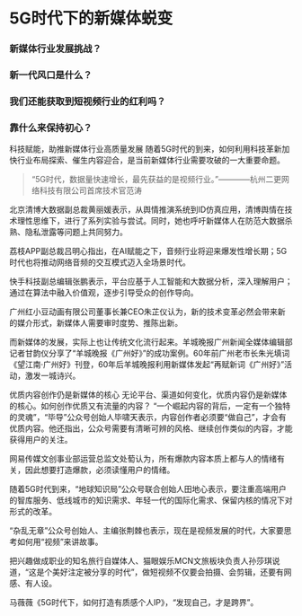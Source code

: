 # 5G时代下的新媒体蜕变  

### 新媒体行业发展挑战？
### 新一代风口是什么？
### 我们还能获取到短视频行业的红利吗？
### 靠什么来保持初心？

科技赋能，助推新媒体行业高质量发展
随着5G时代的到来，如何利用科技革新加快行业布局探索、催生内容迎合，是当前新媒体行业需要攻破的一大重要命题。
> “5G时代，数据量快速增长，最先获益的是视频行业。”————杭州二更网络科技有限公司首席技术官范涛  

北京清博大数据副总裁黄丽媛表示，从舆情推演系统到ID仿真应用，清博舆情在技术理性思维下，进行了系列实验与尝试。同时，她也呼吁新媒体人在防范大数据杀熟、隐私泄露等问题上共同努力。

荔枝APP副总裁吕明心指出，在AI赋能之下，音频行业将迎来爆发性增长期；5G时代也将推动网络音频的交互模式迈入全场景时代。

快手科技副总编辑张鹏表示，平台应基于人工智能和大数据分析，深入理解用户；通过在算法中融入价值观，逐步引导受众的创作导向。

广州红小豆动画有限公司董事长兼CEO朱芷仪认为，新的技术变革必然会带来新的媒介形式，新媒体人需要审时度势、推陈出新。  

而新媒体的发展，实际上也让传统文化流行起来。羊城晚报广州新闻全媒体编辑部记者甘韵仪分享了“羊城晚报《广州好》”的成功案例。60年前广州老市长朱光填词《望江南·广州好》刊登，60年后羊城晚报利用新媒体发起“再赋新词《广州好》”活动，激发一城诗兴。  

优质内容创作仍是新媒体的核心
无论平台、渠道如何变化，优质内容仍是新媒体的核心。如何创作优质又有流量的内容？
“一个崛起内容的背后，一定有一个独特的灵魂”，“毕导”公众号创始人毕啸天表示，内容创作者必须要“做自己”，才会有优质内容。他还指出，公众号需要有清晰可辨的风格、继续创作类似的内容，才能获得用户的关注。

网易传媒文创事业部运营总监文处萄认为，所有爆款内容本质上都与人的情绪有关，因此想要打造爆款，必须读懂用户的情绪。

随着5G时代到来，“地球知识局”公众号联合创始人田地心表示，要注重高端用户的智库服务、低线城市的知识需求、年轻一代的国际化需求、保留内核的情况下对形式的改革。

“杂乱无章”公众号创始人、主编张荆棘也表示，现在是视频发展的时代，大家要思考如何用“视频”来讲故事。

把兴趣做成职业的知名旅行自媒体人、猫眼娱乐MCN文旅板块负责人孙莎琪说道，“这是个美好注定被分享的时代”，做短视频不仅要会拍摄、会剪辑，还要有网感、有人设。

马薇薇《5G时代下，如何打造有质感个人IP》，“发现自己，才是跨界”。
